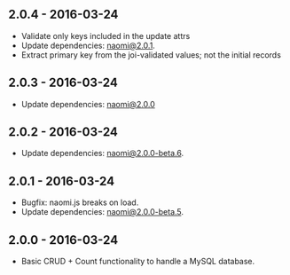 ## 2.0.4 - 2016-03-24

* Validate only keys included in the update attrs
* Update dependencies: naomi@2.0.1.
* Extract primary key from the joi-validated values; not the initial records

## 2.0.3 - 2016-03-24

* Update dependencies: naomi@2.0.0

## 2.0.2 - 2016-03-24

* Update dependencies: naomi@2.0.0-beta.6.

## 2.0.1 - 2016-03-24

* Bugfix: naomi.js breaks on load.
* Update dependencies: naomi@2.0.0-beta.5.

## 2.0.0 - 2016-03-24

* Basic CRUD + Count functionality to handle a MySQL database.
